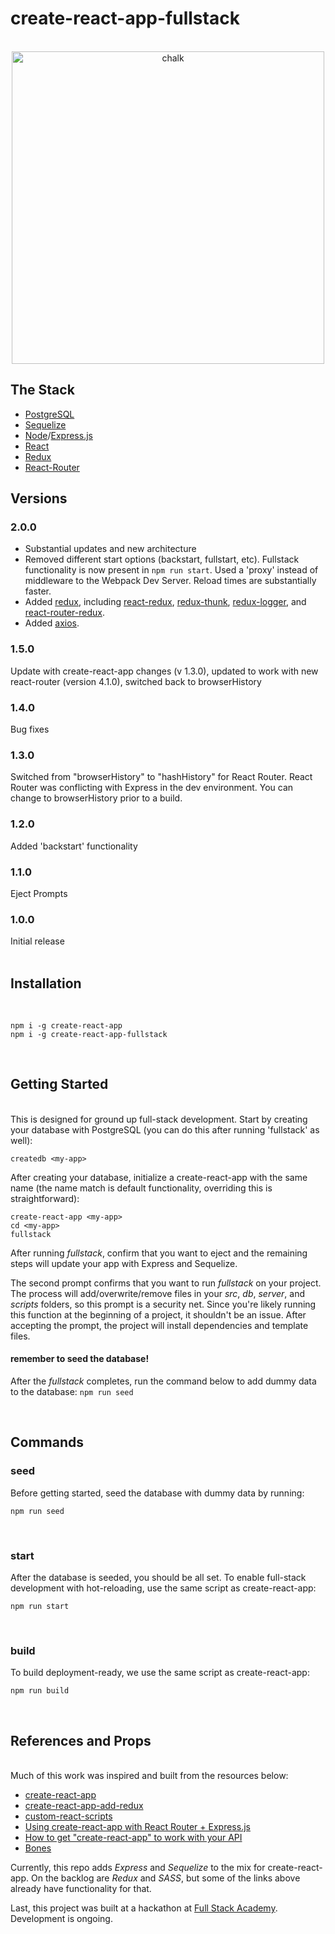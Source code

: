 # create-react-app-fullstack
<br/>

<div align="center">
	<img width="500" src="https://github.com/ekatzenstein/create-react-app-fullstack/blob/master/homepage.png?raw=true" alt="chalk">
</div>

## The Stack

* [PostgreSQL](https://www.postgresql.org/)
* [Sequelize](https://www.npmjs.com/package/sequelize)
* [Node](https://nodejs.org/en/)/[Express.js](https://expressjs.com/)
* [React](https://facebook.github.io/react/)
* [Redux](http://redux.js.org/)
* [React-Router](https://github.com/acdlite/react-router)


## Versions
<h3>2.0.0</h3>

* Substantial updates and new architecture
* Removed different start options (backstart, fullstart, etc).  Fullstack functionality is now present in `npm run start`. Used a 'proxy' instead of middleware to the Webpack Dev Server. Reload times are substantially faster.
* Added [redux](https://www.npmjs.com/package/redux), including [react-redux](https://www.npmjs.com/package/react-redux), [redux-thunk](https://www.npmjs.com/package/redux-thunk), [redux-logger](https://www.npmjs.com/package/redux-logger), and [react-router-redux](https://www.npmjs.com/package/react-router-redux).
* Added [axios](https://www.npmjs.com/package/axios).

<h3>1.5.0</h3>
Update with create-react-app changes (v 1.3.0), updated to work with new react-router (version 4.1.0), switched back to browserHistory
<h3>1.4.0</h3>
Bug fixes
<h3>1.3.0</h3>
Switched from "browserHistory" to "hashHistory" for React Router. React Router was conflicting with Express in the dev environment. You can change to browserHistory prior to a build.
<h3>1.2.0</h3>
Added 'backstart' functionality <br/>
<h3>1.1.0</h3>
Eject Prompts <br/>
<h3>1.0.0</h3>
Initial release <br/>

<br/>

## Installation
<br/>

```
npm i -g create-react-app
npm i -g create-react-app-fullstack
```

<br/>

## Getting Started
<br/>
This is designed for ground up full-stack development. Start by creating your database with PostgreSQL (you can do this after running 'fullstack' as well):<br/>

```
createdb <my-app>
```  

After creating your database, initialize a create-react-app with the same name (the name match is default functionality, overriding this is straightforward):<br/>

```
create-react-app <my-app>
cd <my-app>
fullstack
```

After running *fullstack*, confirm that you want to eject and the remaining steps will update your app with Express and Sequelize.

The second prompt confirms that you want to run *fullstack* on your project. The process will add/overwrite/remove files in your *src*, *db*, *server*, and *scripts* folders, so this prompt is a security net. Since you're likely running this function at the beginning of a project, it shouldn't be an issue. After accepting the prompt, the project will install dependencies and template files.

#### remember to seed the database!

After the *fullstack* completes, run the command below to add dummy data to the database: `npm run seed`

<br/>

## Commands

### seed

Before getting started, seed the database with dummy data by running:

```
npm run seed
```

<br/>

### start

After the database is seeded, you should be all set. To enable full-stack development with hot-reloading, use the same script as create-react-app:

```
npm run start
```


<br/>

### build

To build deployment-ready, we use the same script as create-react-app:

```
npm run build
```

<br/>

## References and Props
<br/>
Much of this work was inspired and built from the resources below:

* [create-react-app](https://www.npmjs.com/package/create-react-app)
* [create-react-app-add-redux](https://www.npmjs.com/package/create-react-app-add-redux)
* [custom-react-scripts](https://www.npmjs.com/package/custom-react-scripts)
* [Using create-react-app with React Router + Express.js](https://medium.com/@patriciolpezjuri/using-create-react-app-with-react-router-express-js-8fa658bf892d)
* [How to get "create-react-app" to work with your API](https://www.fullstackreact.com/articles/using-create-react-app-with-a-server/)
* [Bones](https://github.com/queerviolet/bones)

Currently, this repo adds *Express* and *Sequelize* to the mix for create-react-app. On the backlog are *Redux* and *SASS*, but some of the links above already have functionality for that.

Last, this project was built at a hackathon at [Full Stack Academy](https://www.fullstackacademy.com/). Development is ongoing.
